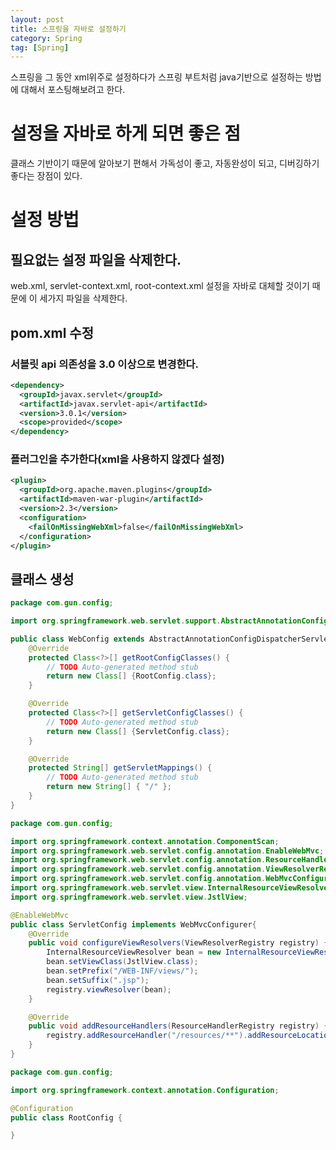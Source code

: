 ```yaml
---
layout: post
title: 스프링을 자바로 설정하기
category: Spring
tag: [Spring]
---
```


스프링을 그 동안 xml위주로 설정하다가 스프링 부트처럼 java기반으로 설정하는 방법에 대해서 포스팅해보려고 한다.

# 설정을 자바로 하게 되면 좋은 점

클래스 기반이기 때문에 알아보기 편해서 가독성이 좋고, 자동완성이 되고, 디버깅하기 좋다는 장점이 있다.

# 설정 방법

## 필요없는 설정 파일을 삭제한다.

web.xml, servlet-context.xml, root-context.xml 설정을 자바로 대체할 것이기 때문에 이 세가지 파일을 삭제한다.

## pom.xml 수정

### 서블릿 api 의존성을 3.0 이상으로 변경한다.

```xml
<dependency>
  <groupId>javax.servlet</groupId>
  <artifactId>javax.servlet-api</artifactId>
  <version>3.0.1</version>
  <scope>provided</scope>
</dependency>
```

### 플러그인을 추가한다(xml을 사용하지 않겠다 설정)

```xml
<plugin>
  <groupId>org.apache.maven.plugins</groupId>
  <artifactId>maven-war-plugin</artifactId>
  <version>2.3</version>
  <configuration>
    <failOnMissingWebXml>false</failOnMissingWebXml>
  </configuration>
</plugin>
```

## 클래스 생성

```java
package com.gun.config;

import org.springframework.web.servlet.support.AbstractAnnotationConfigDispatcherServletInitializer;

public class WebConfig extends AbstractAnnotationConfigDispatcherServletInitializer{
	@Override
	protected Class<?>[] getRootConfigClasses() {
		// TODO Auto-generated method stub
		return new Class[] {RootConfig.class};
	}

	@Override
	protected Class<?>[] getServletConfigClasses() {
		// TODO Auto-generated method stub
		return new Class[] {ServletConfig.class};
	}

	@Override
	protected String[] getServletMappings() {
		// TODO Auto-generated method stub
		return new String[] { "/" };
	}
}
```

```java
package com.gun.config;

import org.springframework.context.annotation.ComponentScan;
import org.springframework.web.servlet.config.annotation.EnableWebMvc;
import org.springframework.web.servlet.config.annotation.ResourceHandlerRegistry;
import org.springframework.web.servlet.config.annotation.ViewResolverRegistry;
import org.springframework.web.servlet.config.annotation.WebMvcConfigurer;
import org.springframework.web.servlet.view.InternalResourceViewResolver;
import org.springframework.web.servlet.view.JstlView;

@EnableWebMvc
public class ServletConfig implements WebMvcConfigurer{
	@Override
	public void configureViewResolvers(ViewResolverRegistry registry) {
		InternalResourceViewResolver bean = new InternalResourceViewResolver();
		bean.setViewClass(JstlView.class);
		bean.setPrefix("/WEB-INF/views/");
		bean.setSuffix(".jsp");
		registry.viewResolver(bean);
	}

	@Override
	public void addResourceHandlers(ResourceHandlerRegistry registry) {
		registry.addResourceHandler("/resources/**").addResourceLocations("/resources/");
	}
}
```

```java
package com.gun.config;

import org.springframework.context.annotation.Configuration;

@Configuration
public class RootConfig {

}
```
